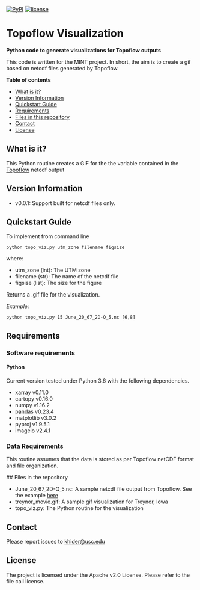 [![PyPI](https://img.shields.io/badge/python-3.6-yellow.svg)]()
[![license](https://img.shields.io/github/license/mintproject/Topoflow_Viz.svg)]()

# Topoflow Visualization

**Python code to generate visualizations for Topoflow outputs**

This code is written for the MINT project. In short, the aim is to create a gif based on netcdf files generated by Topoflow.

**Table of contents**

* [What is it?](#what)
* [Version Information](#version)
* [Quickstart Guide](#quickstart)
* [Requirements](#req)
* [Files in this repository](#files)
* [Contact](#contact)
* [License](#license)

## <a name = "what">What is it?</a>

This Python routine creates a GIF for the the variable contained in the [Topoflow](https://github.com/peckhams/topoflow) netcdf output

## <a name = "version">Version Information</a>
- v0.0.1: Support built for netcdf files only. 

## <a name = "quickstart">Quickstart Guide</a>

To implement from command line

`python topo_viz.py utm_zone filename figsize`

where:
* utm_zone (int): The UTM zone
* filename (str): The name of the netcdf file  
* figsise (list): The size for the figure

Returns a .gif file for the visualization.

*Example:*

`python topo_viz.py 15 June_20_67_2D-Q_5.nc [6,8]`

## <a name="req">Requirements</a>

### Software requirements

#### Python

Current version tested under Python 3.6 with the following dependencies.

- xarray v0.11.0
- cartopy v0.16.0
- numpy v1.16.2
- pandas v0.23.4
- matplotlib v3.0.2
- pyproj v1.9.5.1
- imageio v2.4.1

### Data Requirements

This routine assumes that the data is stored as per Topoflow netCDF format and file organization. 

##<a name="files"> Files in the repository </a>

* June_20_67_2D-Q_5.nc: A sample netcdf file output from Topoflow. See the example [here](https://github.com/peckhams/topoflow/tree/master/topoflow/examples/Treynor_Iowa_30m)
* treynor_movie.gif: A sample gif visualization for Treynor, Iowa
* topo_viz.py: The Python routine for the visualization

## <a name = "contact"> Contact </a>

Please report issues to <khider@usc.edu>

## <a name ="license"> License </a>

The project is licensed under the Apache v2.0 License. Please refer to the file call license.
